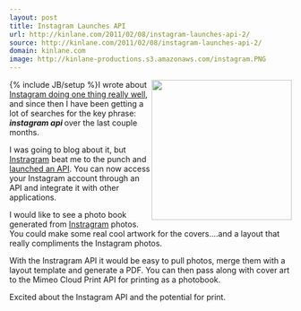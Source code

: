 ```yaml
---
layout: post
title: Instagram Launches API
url: http://kinlane.com/2011/02/08/instagram-launches-api-2/
source: http://kinlane.com/2011/02/08/instagram-launches-api-2/
domain: kinlane.com
image: http://kinlane-productions.s3.amazonaws.com/instagram.PNG
---
```

{% include JB/setup %}<img src="http://kinlane-productions.s3.amazonaws.com/instagram.PNG" alt="" width="250" align="right" />I wrote about <a href="http://www.kinlane.com/2010/10/instagram-doing-one-thing-well/" target="_blank">Instagram doing one thing really well</a>, and since then I have been getting a lot of searches for the key phrase: <strong><em>instagram api </em></strong>over the last couple months.<p></p>
I was going to blog about it, but <a href="http://instagr.am/" target="_blank">Instragram</a> beat me to the punch and <a href="https://github.com/mislav/instagram/wiki" target="_blank">launched an API</a>. You can now access your Instagram account through an API and integrate it with other applications.<p></p>
I would like to see a photo book generated from <a href="http://instagr.am" target="_blank">Instragram</a> photos. You could make some real cool artwork for the covers....and a layout that really compliments the Instagram photos.<p></p>
With the Instragram API it would be easy to pull photos, merge them with a layout template and generate a PDF. You can then pass along with cover art to the Mimeo Cloud Print API for printing as a photobook.<p></p>
Excited about the Instagram API and the potential for print.